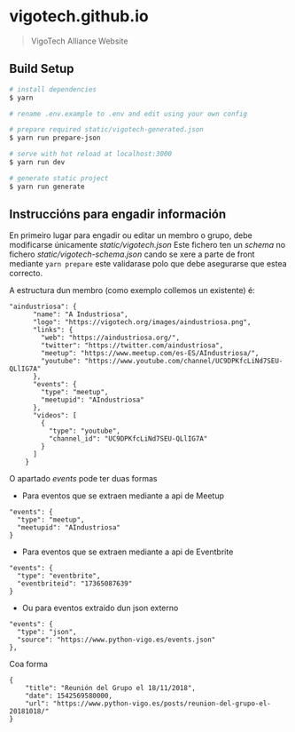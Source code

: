 # vigotech.github.io

> VigoTech Alliance Website

## Build Setup

``` bash
# install dependencies
$ yarn

# rename .env.example to .env and edit using your own config

# prepare required static/vigotech-generated.json
$ yarn run prepare-json

# serve with hot reload at localhost:3000
$ yarn run dev

# generate static project
$ yarn run generate
```

## Instruccións para engadir información

En primeiro lugar para engadir ou editar un membro o grupo, debe modificarse únicamente *static/vigotech.json*
Este fichero ten un *schema* no fichero *static/vigotech-schema.json* cando se xere a parte de front mediante ```yarn prepare``` este validarase polo que debe asegurarse que estea correcto.

A estructura dun membro (como exemplo collemos un existente) é:

```
"aindustriosa": {
      "name": "A Industriosa",
      "logo": "https://vigotech.org/images/aindustriosa.png",
      "links": {
        "web": "https://aindustriosa.org/",
        "twitter": "https://twitter.com/aindustriosa",
        "meetup": "https://www.meetup.com/es-ES/AIndustriosa/",
        "youtube": "https://www.youtube.com/channel/UC9DPKfcLiNd7SEU-QLlIG7A"
      },
      "events": {
        "type": "meetup",
        "meetupid": "AIndustriosa"
      },
      "videos": [
        {
          "type": "youtube",
          "channel_id": "UC9DPKfcLiNd7SEU-QLlIG7A"
        }
      ]
    }
```

O apartado *events* pode ter duas formas

* Para eventos que se extraen mediante a api de Meetup
```
"events": {
  "type": "meetup",
  "meetupid": "AIndustriosa"
}
```
* Para eventos que se extraen mediante a api de Eventbrite
```
"events": {
  "type": "eventbrite",
  "eventbriteid": "17365087639"
}
```
* Ou para eventos extraido dun json externo
```
"events": {
  "type": "json",
  "source": "https://www.python-vigo.es/events.json"
},
```


Coa forma
```
{
    "title": "Reunión del Grupo el 18/11/2018",
    "date": 1542569580000,
    "url": "https://www.python-vigo.es/posts/reunion-del-grupo-el-20181018/"
}

```




